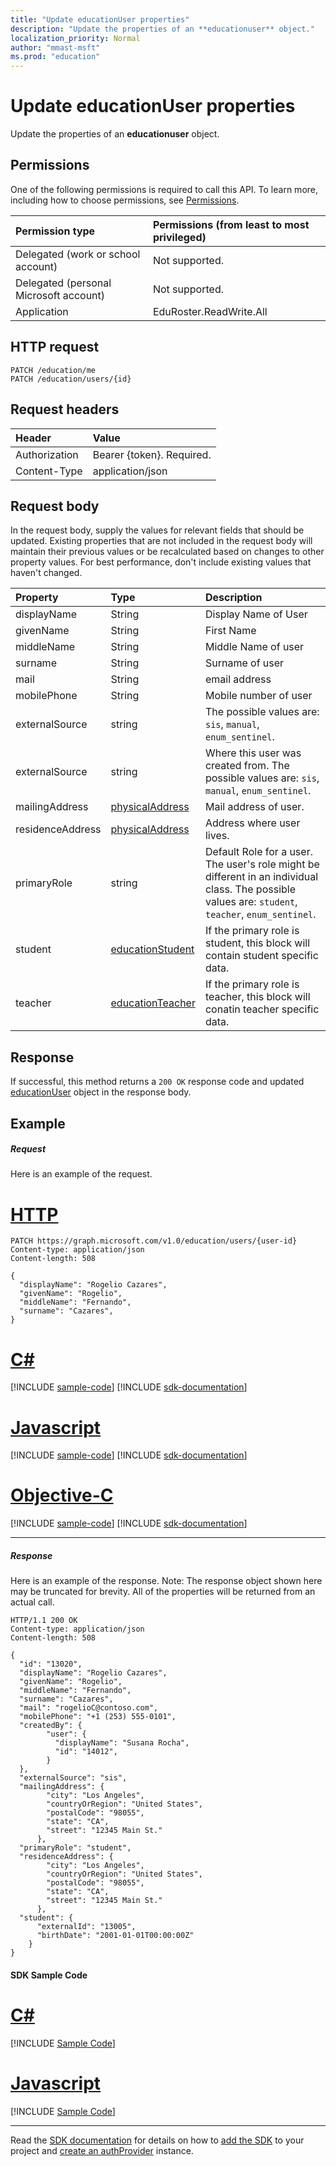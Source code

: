 ```yaml
---
title: "Update educationUser properties"
description: "Update the properties of an **educationuser** object."
localization_priority: Normal
author: "mmast-msft"
ms.prod: "education"
---
```


# Update educationUser properties

Update the properties of an **educationuser** object.
## Permissions
One of the following permissions is required to call this API. To learn more, including how to choose permissions, see [Permissions](/graph/permissions-reference).

|Permission type      | Permissions (from least to most privileged)              |
|:--------------------|:---------------------------------------------------------|
|Delegated (work or school account) |  Not supported.  |
|Delegated (personal Microsoft account) |  Not supported.  |
|Application | EduRoster.ReadWrite.All |

## HTTP request
<!-- { "blockType": "ignored" } -->
```http
PATCH /education/me
PATCH /education/users/{id}
```
## Request headers
| Header       | Value |
|:---------------|:--------|
| Authorization  | Bearer {token}. Required.  |
| Content-Type  | application/json  |

## Request body
In the request body, supply the values for relevant fields that should be updated. Existing properties that are not included in the request body will maintain their previous values or be recalculated based on changes to other property values. For best performance, don't include existing values that haven't changed.

| Property	   | Type	|Description|
|:---------------|:--------|:----------|
|displayName| String| Display Name of User|
|givenName| String | First Name |
|middleName| String | Middle Name of user|
|surname| String | Surname of user|
|mail| String| email address|
|mobilePhone| String | Mobile number of user |
|externalSource|string| The possible values are: `sis`, `manual`, `enum_sentinel`.|
|externalSource|string| Where this user was created from.  The possible values are: `sis`, `manual`, `enum_sentinel`.|
|mailingAddress|[physicalAddress](../resources/physicaladdress.md)| Mail address of user.|
|residenceAddress|[physicalAddress](../resources/physicaladdress.md)| Address where user lives.|
|primaryRole|string| Default Role for a user.  The user's role might be different in an individual class. The possible values are: `student`, `teacher`, `enum_sentinel`.|
|student|[educationStudent](../resources/educationstudent.md)| If the primary role is student, this block will contain student specific data.|
|teacher|[educationTeacher](../resources/educationteacher.md)| If the primary role is teacher, this block will conatin teacher specific data.|


## Response
If successful, this method returns a `200 OK` response code and updated [educationUser](../resources/educationuser.md) object in the response body.
## Example
##### Request
Here is an example of the request.

# [HTTP](#tab/http)
<!-- {
  "blockType": "request",
  "name": "update_educationuser"
}-->
```http
PATCH https://graph.microsoft.com/v1.0/education/users/{user-id}
Content-type: application/json
Content-length: 508

{
  "displayName": "Rogelio Cazares",
  "givenName": "Rogelio",
  "middleName": "Fernando",
  "surname": "Cazares",
}
```
# [C#](#tab/csharp)
[!INCLUDE [sample-code](../includes/snippets/csharp/update-educationuser-csharp-snippets.md)]
[!INCLUDE [sdk-documentation](../includes/snippets/snippets-sdk-documentation-link.md)]

# [Javascript](#tab/javascript)
[!INCLUDE [sample-code](../includes/snippets/javascript/update-educationuser-javascript-snippets.md)]
[!INCLUDE [sdk-documentation](../includes/snippets/snippets-sdk-documentation-link.md)]

# [Objective-C](#tab/objc)
[!INCLUDE [sample-code](../includes/snippets/objc/update-educationuser-objc-snippets.md)]
[!INCLUDE [sdk-documentation](../includes/snippets/snippets-sdk-documentation-link.md)]

---

##### Response
Here is an example of the response. Note: The response object shown here may be truncated for brevity. All of the properties will be returned from an actual call.
<!-- {
  "blockType": "response",
  "truncated": true,
  "@odata.type": "microsoft.graph.educationUser"
} -->
```http
HTTP/1.1 200 OK
Content-type: application/json
Content-length: 508

{
  "id": "13020",
  "displayName": "Rogelio Cazares",
  "givenName": "Rogelio",
  "middleName": "Fernando",
  "surname": "Cazares",
  "mail": "rogelioC@contoso.com",
  "mobilePhone": "+1 (253) 555-0101",
  "createdBy": {
        "user": {
          "displayName": "Susana Rocha",
          "id": "14012",
        }
  },
  "externalSource": "sis",
  "mailingAddress": {
        "city": "Los Angeles",
        "countryOrRegion": "United States",
        "postalCode": "98055",
        "state": "CA",
        "street": "12345 Main St."
      },
  "primaryRole": "student",
  "residenceAddress": {
        "city": "Los Angeles",
        "countryOrRegion": "United States",
        "postalCode": "98055",
        "state": "CA",
        "street": "12345 Main St."
      },
  "student": {
      "externalId": "13005",
      "birthDate": "2001-01-01T00:00:00Z"
    }
}
```
#### SDK Sample Code
# [C#](#tab/CS)
[!INCLUDE [Sample Code]( ../includes/update_educationuser-CS-snippets.md)]

# [Javascript](#tab/Javascript)
[!INCLUDE [Sample Code]( ../includes/update_educationuser-Javascript-snippets.md)]

---

Read the [SDK documentation](https://docs.microsoft.com/en-us/graph/sdks/sdks-overview) for details on how to [add the SDK](https://docs.microsoft.com/en-us/graph/sdks/sdk-installation) to your project and [create an authProvider](https://docs.microsoft.com/en-us/graph/sdks/choose-authentication-providers) instance.


<!-- uuid: 8fcb5dbc-d5aa-4681-8e31-b001d5168d79
2015-10-25 14:57:30 UTC -->
<!-- {
  "type": "#page.annotation",
  "description": "Update educationuser",
  "keywords": "",
  "section": "documentation",
  "tocPath": "",
  "suppressions": [
    "Error: /api-reference/v1.0/api/educationuser-update.md:\r\n      Exception processing links.\r\n    System.ArgumentException: Link Definition was null. Link text: !INCLUDE [Sample Code]( ../includes/update_educationuser-CS-snippets.md)\r\n      at ApiDoctor.Validation.DocFile.get_LinkDestinations()\r\n      at ApiDoctor.Validation.DocSet.ValidateLinks(Boolean includeWarnings, String[] relativePathForFiles, IssueLogger issues, Boolean requireFilenameCaseMatch, Boolean printOrphanedFiles)",
    "Error: /api-reference/v1.0/api/educationuser-update.md:\r\n      Exception processing links.\r\n    System.ArgumentException: Link Definition was null. Link text: !INCLUDE [Sample Code]( ../includes/update_educationuser-Javascript-snippets.md)\r\n      at ApiDoctor.Validation.DocFile.get_LinkDestinations()\r\n      at ApiDoctor.Validation.DocSet.ValidateLinks(Boolean includeWarnings, String[] relativePathForFiles, IssueLogger issues, Boolean requireFilenameCaseMatch, Boolean printOrphanedFiles)"
  ]
}-->
